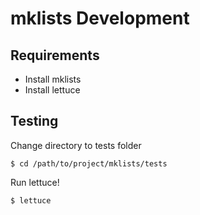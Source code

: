 # mklists Development

## Requirements

- Install mklists
- Install lettuce

## Testing

Change directory to tests folder

    $ cd /path/to/project/mklists/tests

Run lettuce!

    $ lettuce